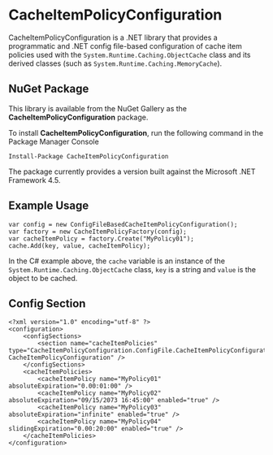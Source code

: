 # CacheItemPolicyConfiguration #

CacheItemPolicyConfiguration is a .NET library that provides a programmatic and .NET config file-based configuration of cache item policies used with the `System.Runtime.Caching.ObjectCache` class and its derived classes (such as `System.Runtime.Caching.MemoryCache`).

## NuGet Package ##

This library is available from the NuGet Gallery as the **CacheItemPolicyConfiguration** package.

To install **CacheItemPolicyConfiguration**, run the following command in the Package Manager Console

    Install-Package CacheItemPolicyConfiguration 

The package currently provides a version built against the Microsoft .NET Framework 4.5.


## Example Usage ##

	var config = new ConfigFileBasedCacheItemPolicyConfiguration();
	var factory = new CacheItemPolicyFactory(config);
	var cacheItemPolicy = factory.Create("MyPolicy01");
	cache.Add(key, value, cacheItemPolicy);

In the C# example above, the `cache` variable is an instance of the `System.Runtime.Caching.ObjectCache` class, `key` is a string and `value` is the object to be cached.

## Config Section ##

	<?xml version="1.0" encoding="utf-8" ?>
	<configuration>
		<configSections>
			<section name="cacheItemPolicies" type="CacheItemPolicyConfiguration.ConfigFile.CacheItemPolicyConfigurationSection, CacheItemPolicyConfiguration" />
		</configSections>
		<cacheItemPolicies>
			<cacheItemPolicy name="MyPolicy01" absoluteExpiration="0.00:01:00" />
			<cacheItemPolicy name="MyPolicy02" absoluteExpiration="09/15/2073 16:45:00" enabled="true" />
			<cacheItemPolicy name="MyPolicy03" absoluteExpiration="infinite" enabled="true" />
			<cacheItemPolicy name="MyPolicy04" slidingExpiration="0.00:20:00" enabled="true" />
		</cacheItemPolicies>
	</configuration>


